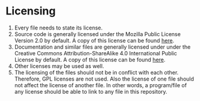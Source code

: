 # Licensing
1. Every file needs to state its license.
1. Source code is generally licensed under the Mozilla Public License Version 2.0 by default.
   A copy of this license can be found [here](../license/license.mpl.2.0.txt).
1. Documentation and similar files are generally licensed under under the Creative Commons Attribution-ShareAlike 4.0 International Public License by default.
   A copy of this license can be found [here](../license/license.cc.by.sa.4.txt).
1. Other licenses may be used as well.
1. The licensing of the files should  not be in conflict with each other.
   Therefore, GPL licenses are not used.
   Also the license of one file should not affect the license of another file.
   In other words, a program/file of any license should be able to link to any file in this repository.
